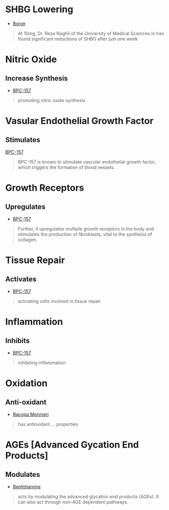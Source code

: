 # SHBG Lowering
- [Boron](https://morningsteel.com/shbg-blockers/)
> At 10mg, Dr. Reza Naghii of the University of Medical Sciences in Iran found significant reductions of SHBG after just one week

# Nitric Oxide
## Increase Synthesis
- [BPC-157](https://www.peptides.org/bpc-157/)
>  promoting nitric oxide synthesis

# Vasular Endothelial Growth Factor
## Stimulates
[BPC-157](https://examine.com/supplements/bpc-157/)
> BPC-157 is known to stimulate vascular endothelial growth factor, which triggers the formation of blood vessels.

# Growth Receptors
## Upregulates 
- [BPC-157](https://www.peptides.org/bpc-157/)
> Further, it upregulates multiple growth receptors in the body and stimulates the production of fibroblasts, vital to the synthesis of collagen.

# Tissue Repair
## Activates
- [BPC-157](https://www.peptides.org/bpc-157/)
> activating cells involved in tissue repair

# Inflammation
## Inhibits
- [BPC-157](https://www.peptides.org/bpc-157/)
> inhibiting inflammation

# Oxidation
## Anti-oxidant
- [Bacopa Monnieri](https://examine.com/supplements/bacopa-monnieri/)
> has antioxidant ... properties

# AGEs [Advanced Gycation End Products]
## Modulates
- [Benfotiamine](https://www.news-medical.net/health/Benfotiamine-Health-Benefits-and-Side-Effects.aspx)
> acts by modulating the advanced glycation end products (AGEs). It can also act through non-AGE dependent pathways.